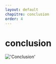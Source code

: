 ```yaml
---
layout: default
chapitre: conclusion
order: 4
---
```


# conclusion

!['Conclusion'](./4.conclusion/images/conclusion.png)

<!-- new slide -->
